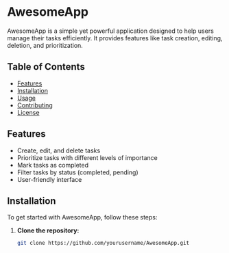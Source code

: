 # AwesomeApp

AwesomeApp is a simple yet powerful application designed to help users manage their tasks efficiently. It provides features like task creation, editing, deletion, and prioritization.

## Table of Contents

- [Features](#features)
- [Installation](#installation)
- [Usage](#usage)
- [Contributing](#contributing)
- [License](#license)

## Features

- Create, edit, and delete tasks
- Prioritize tasks with different levels of importance
- Mark tasks as completed
- Filter tasks by status (completed, pending)
- User-friendly interface

## Installation

To get started with AwesomeApp, follow these steps:

1. **Clone the repository:**

   ```sh
   git clone https://github.com/yourusername/AwesomeApp.git
